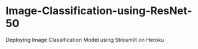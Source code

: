 # Image-Classification-using-ResNet-50
Deploying Image Classification Model using Streamlit on Heroku

